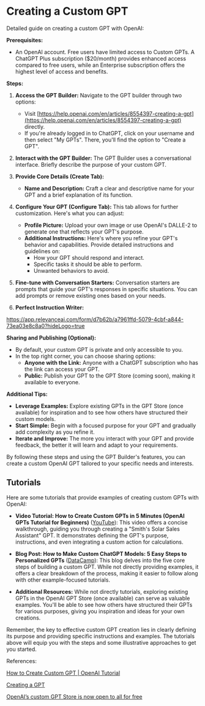 # Creating a Custom GPT

Detailed guide on creating a custom GPT with OpenAI:

**Prerequisites:**

* An OpenAI account. Free users have limited access to Custom GPTs. A ChatGPT Plus subscription ($20/month) provides enhanced access compared to free users, while an Enterprise subscription offers the highest level of access and benefits.

**Steps:**

1. **Access the GPT Builder:** Navigate to the GPT builder through two options:
   - Visit [https://help.openai.com/en/articles/8554397-creating-a-gpt](https://help.openai.com/en/articles/8554397-creating-a-gpt) directly.
   - If you're already logged in to ChatGPT, click on your username and then select "My GPTs". There, you'll find the option to "Create a GPT".

2. **Interact with the GPT Builder:** The GPT Builder uses a conversational interface. Briefly describe the purpose of your custom GPT. 

3. **Provide Core Details (Create Tab):** 
   - **Name and Description:** Craft a clear and descriptive name for your GPT and a brief explanation of its function.

4. **Configure Your GPT (Configure Tab):** This tab allows for further customization. Here's what you can adjust:
   - **Profile Picture:** Upload your own image or use OpenAI's DALLE-2 to generate one that reflects your GPT's purpose. 
   - **Additional Instructions:** Here's where you refine your GPT's behavior and capabilities. Provide detailed instructions and guidelines on:
      - How your GPT should respond and interact.
      - Specific tasks it should be able to perform.
      - Unwanted behaviors to avoid. 

5. **Fine-tune with Conversation Starters:** Conversation starters are prompts that guide your GPT's responses in specific situations. You can add prompts or remove existing ones based on your needs.


6. **Perfect Instruction Writer:**

https://app.relevanceai.com/form/d7b62b/a7961ffd-5079-4cbf-a844-73ea03e8c8a0?hideLogo=true



**Sharing and Publishing (Optional):**

- By default, your custom GPT is private and only accessible to you. 
- In the top right corner, you can choose sharing options:
   - **Anyone with the Link:** Anyone with a ChatGPT subscription who has the link can access your GPT.
   - **Public:** Publish your GPT to the GPT Store (coming soon), making it available to everyone.

**Additional Tips:**

- **Leverage Examples:** Explore existing GPTs in the GPT Store (once available) for inspiration and to see how others have structured their custom models. 
- **Start Simple:** Begin with a focused purpose for your GPT and gradually add complexity as you refine it.
- **Iterate and Improve:**  The more you interact with your GPT and provide feedback, the better it will learn and adapt to your requirements.

By following these steps and using the GPT Builder's features, you can create a custom OpenAI GPT tailored to your specific needs and interests.

## Tutorials

Here are some tutorials that provide examples of creating custom GPTs with OpenAI:

* **Video Tutorial: How to Create Custom GPTs in 5 Minutes (OpenAI GPTs Tutorial for Beginners)** ([YouTube](youtube.com)): This video offers a concise walkthrough, guiding you through creating a "Smith's Solar Sales Assistant" GPT. It demonstrates defining the GPT's purpose, instructions, and even integrating a custom action for calculations.

* **Blog Post: How to Make Custom ChatGPT Models: 5 Easy Steps to Personalized GPTs** ([DataCamp](datacamp.com)): This blog delves into the five core steps of building a custom GPT. While not directly providing examples, it offers a clear breakdown of the process, making it easier to follow along with other example-focused tutorials.

* **Additional Resources:** While not directly tutorials, exploring existing GPTs in the OpenAI GPT Store (once available) can serve as valuable examples. You'll be able to see how others have structured their GPTs for various purposes, giving you inspiration and ideas for your own creations.

Remember, the key to effective custom GPT creation lies in clearly defining its purpose and providing specific instructions and examples. The tutorials above will equip you with the steps and some illustrative approaches to get you started.

References:

[How to Create Custom GPT | OpenAI Tutorial](https://www.youtube.com/watch?v=0Q1AQAxpdGg)

[Creating a GPT](https://help.openai.com/en/articles/8554397-creating-a-gpt)

[OpenAI’s custom GPT Store is now open to all for free](https://www.theverge.com/2024/5/13/24155582/openai-custom-gpt-store-available-free-subscribers)
